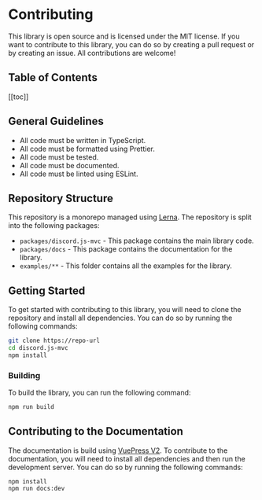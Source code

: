 # Contributing
This library is open source and is licensed under the MIT license. If you want to contribute to this library, you can do so by creating a pull request or by creating an issue. All contributions are welcome!

## Table of Contents
[[toc]]

## General Guidelines
- All code must be written in TypeScript.
- All code must be formatted using Prettier.
- All code must be tested.
- All code must be documented.
- All code must be linted using ESLint.

## Repository Structure
This repository is a monorepo managed using [Lerna](https://lerna.js.org/). The repository is split into the following packages:
- `packages/discord.js-mvc` - This package contains the main library code.
- `packages/docs` - This package contains the documentation for the library.
- `examples/**` - This folder contains all the examples for the library.

## Getting Started
To get started with contributing to this library, you will need to clone the repository and install all dependencies. You can do so by running the following commands:
```sh
git clone https://repo-url
cd discord.js-mvc
npm install
```

### Building
To build the library, you can run the following command:
```sh
npm run build
```

## Contributing to the Documentation
The documentation is build using [VuePress V2](https://v2.vuepress.vuejs.org/). To contribute to the documentation, you will need to install all dependencies and then run the development server. You can do so by running the following commands:
```
npm install
npm run docs:dev
```


